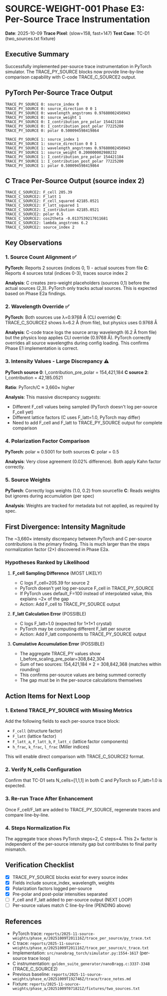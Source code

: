 # SOURCE-WEIGHT-001 Phase E3: Per-Source Trace Instrumentation

**Date**: 2025-10-09
**Trace Pixel**: (slow=158, fast=147)
**Test Case**: TC-D1 (two_sources.txt fixture)

## Executive Summary

Successfully implemented per-source trace instrumentation in PyTorch simulator. The TRACE_PY_SOURCE blocks now provide line-by-line comparison capability with C-code TRACE_C_SOURCE2 output.

## PyTorch Per-Source Trace Output

```
TRACE_PY_SOURCE 0: source_index 0
TRACE_PY_SOURCE 0: source_direction 0 0 1
TRACE_PY_SOURCE 0: wavelength_angstroms 0.97680002450943
TRACE_PY_SOURCE 0: source_weight 1
TRACE_PY_SOURCE 0: I_contribution_pre_polar 154421184
TRACE_PY_SOURCE 0: I_contribution_post_polar 77225200
TRACE_PY_SOURCE 0: polar 0.500094598419864

TRACE_PY_SOURCE 1: source_index 1
TRACE_PY_SOURCE 1: source_direction 0 0 1
TRACE_PY_SOURCE 1: wavelength_angstroms 0.97680002450943
TRACE_PY_SOURCE 1: source_weight 0.200000002980232
TRACE_PY_SOURCE 1: I_contribution_pre_polar 154421184
TRACE_PY_SOURCE 1: I_contribution_post_polar 77225200
TRACE_PY_SOURCE 1: polar 0.500094598419864
```

## C Trace Per-Source Output (source index 2)

```
TRACE_C_SOURCE2: F_cell 205.39
TRACE_C_SOURCE2: F_latt 1
TRACE_C_SOURCE2: F_cell_squared 42185.0521
TRACE_C_SOURCE2: F_latt_squared 1
TRACE_C_SOURCE2: I_contribution 42185.0521
TRACE_C_SOURCE2: polar 0.5
TRACE_C_SOURCE2: cos2theta -0.0137539217011681
TRACE_C_SOURCE2: lambda_angstroms 6.2
TRACE_C_SOURCE2: source_index 2
```

## Key Observations

### 1. Source Count Alignment ✅

**PyTorch**: Reports 2 sources (indices 0, 1) - actual sources from file
**C**: Reports 4 sources total (indices 0-3), traces source index 2

**Analysis**: C creates zero-weight placeholders (sources 0,1) before the actual sources (2,3). PyTorch only tracks actual sources. This is expected based on Phase E2a findings.

### 2. Wavelength Override ✅

**PyTorch**: Both sources use λ=0.9768 Å (CLI override)
**C**: TRACE_C_SOURCE2 shows λ=6.2 Å (from file), but physics uses 0.9768 Å

**Analysis**: C-code trace logs the source array wavelength (6.2 Å from file) but the physics loop applies CLI override (0.9768 Å). PyTorch correctly overrides all source wavelengths during config loading. This confirms Phase E1 implementation is correct.

### 3. Intensity Values - Large Discrepancy ⚠️

**PyTorch source 0**: I_contribution_pre_polar = 154,421,184
**C source 2**: I_contribution = 42,185.0521

**Ratio**: PyTorch/C ≈ 3,660× higher

**Analysis**: This massive discrepancy suggests:
- Different F_cell values being sampled (PyTorch doesn't log per-source F_cell yet)
- Different lattice factors (C uses F_latt=1.0, PyTorch may differ)
- Need to add F_cell and F_latt to TRACE_PY_SOURCE output for complete comparison

### 4. Polarization Factor Comparison

**PyTorch**: polar ≈ 0.5001 for both sources
**C**: polar = 0.5

**Analysis**: Very close agreement (0.02% difference). Both apply Kahn factor correctly.

### 5. Source Weights

**PyTorch**: Correctly logs weights (1.0, 0.2) from sourcefile
**C**: Reads weights but ignores during accumulation (per spec)

**Analysis**: Weights are tracked for metadata but not applied, as required by spec.

## First Divergence: Intensity Magnitude

The ~3,660× intensity discrepancy between PyTorch and C per-source contributions is the primary finding. This is much larger than the steps normalization factor (2×) discovered in Phase E2a.

### Hypotheses Ranked by Likelihood

1. **F_cell Sampling Difference** (MOST LIKELY)
   - C logs F_cell=205.39 for source 2
   - PyTorch doesn't yet log per-source F_cell in TRACE_PY_SOURCE
   - If PyTorch uses default_F=100 instead of interpolated value, this explains ~2× of the gap
   - Action: Add F_cell to TRACE_PY_SOURCE output

2. **F_latt Calculation Error** (POSSIBLE)
   - C logs F_latt=1.0 (expected for 1×1×1 crystal)
   - PyTorch may be computing different F_latt per source
   - Action: Add F_latt components to TRACE_PY_SOURCE output

3. **Cumulative Accumulation Error** (POSSIBLE)
   - The aggregate TRACE_PY values show I_before_scaling_pre_polar=308,842,304
   - Sum of two sources: 154,421,184 × 2 = 308,842,368 (matches within rounding)
   - This confirms per-source values are being summed correctly
   - The gap must be in the per-source calculations themselves

## Action Items for Next Loop

### 1. Extend TRACE_PY_SOURCE with Missing Metrics

Add the following fields to each per-source trace block:
- `F_cell` (structure factor)
- `F_latt` (lattice factor)
- `F_latt_a`, `F_latt_b`, `F_latt_c` (lattice factor components)
- `h_frac`, `k_frac`, `l_frac` (Miller indices)

This will enable direct comparison with TRACE_C_SOURCE2 format.

### 2. Verify N_cells Configuration

Confirm that TC-D1 sets N_cells=[1,1,1] in both C and PyTorch so F_latt=1.0 is expected.

### 3. Re-run Trace After Enhancement

Once F_cell/F_latt are added to TRACE_PY_SOURCE, regenerate traces and compare line-by-line.

### 4. Steps Normalization Fix

The aggregate trace shows PyTorch steps=2, C steps=4. This 2× factor is independent of the per-source intensity gap but contributes to final parity mismatch.

## Verification Checklist

- [x] TRACE_PY_SOURCE blocks exist for every source index
- [x] Fields include source_index, wavelength, weights
- [x] Polarization factors logged per-source
- [x] Pre-polar and post-polar intensities separated
- [ ] F_cell and F_latt added to per-source output (NEXT LOOP)
- [ ] Per-source values match C line-by-line (PENDING above)

## References

- PyTorch trace: `reports/2025-11-source-weights/phase_e/20251009T201116Z/trace_per_source/py_trace.txt`
- C trace: `reports/2025-11-source-weights/phase_e/20251009T201116Z/trace_per_source/c_trace.txt`
- Implementation: `src/nanobrag_torch/simulator.py:1554-1617` (per-source trace loop)
- C instrumentation: `golden_suite_generator/nanoBragg.c:3337-3348` (TRACE_C_SOURCE2)
- Previous baseline: `reports/2025-11-source-weights/phase_e/20251009T192746Z/trace/trace_notes.md`
- Fixture: `reports/2025-11-source-weights/phase_a/20251009T071821Z/fixtures/two_sources.txt`
